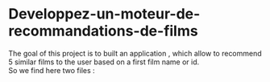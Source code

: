 # Developpez-un-moteur-de-recommandations-de-films
The goal of this project is to built an  application , which allow to recommend 5 similar films to the user based on a first film name or id.  
So we find here two files :  


